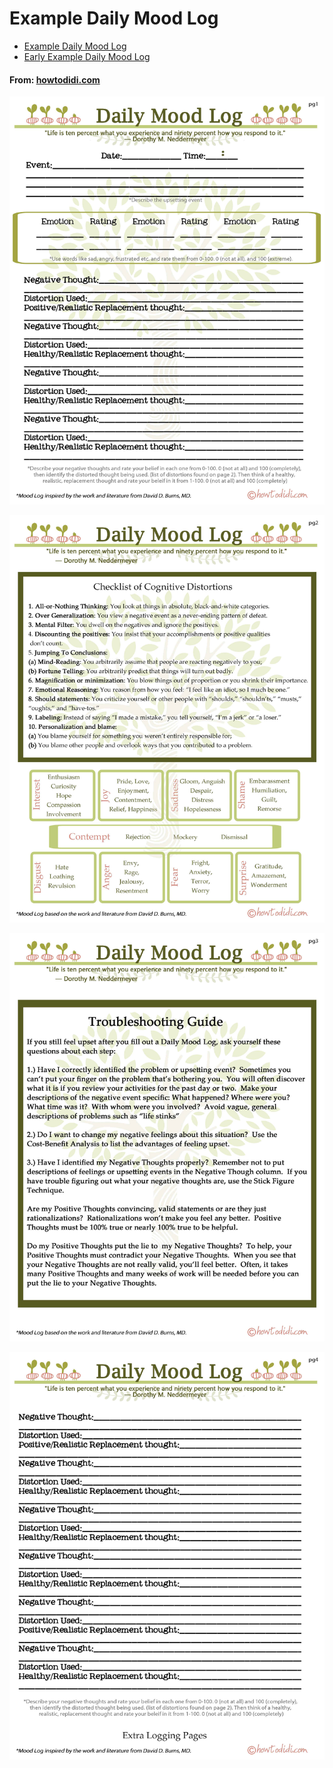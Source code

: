 # Example Daily Mood Log

* [Example Daily Mood Log](https://jameslstolz.com/wp-content/uploads/2012/10/Dailymood.pdf) 
* [Early Example Daily Mood Log](https://c4aa.org/wp-content/uploads/2017/07/David-Burns-CBT-Daily-Mood-Log.pdf) 

#### From: [howtodidi.com](https://www.howtodidi.com/health-and-beauty/postpartum-depression)

![](media/mood-log-1.png)

![](media/mood-log-2.png)

![](media/mood-log-3.png)

![](media/mood-log-4.png)